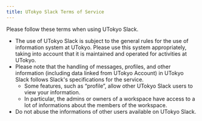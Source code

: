 ```yaml
---
title: UTokyo Slack Terms of Service
---
```


Please follow these terms when using UTokyo Slack.
- The use of UTokyo Slack is subject to the general rules for the use of information system at UTokyo. Please use this system appropriately, taking into account that it is maintained and operated for activities at UTokyo.
- Please note that the handling of messages, profiles, and other information (including data linked from UTokyo Account) in UTokyo Slack follows Slack's specifications for the service.
  - Some features, such as “profile”, allow other UTokyo Slack users to view your information.
  - In particular, the admins or owners of a workspace have access to a lot of  informations about the members of the workspace.
- Do not abuse the informations of other users available on UTokyo Slack.
